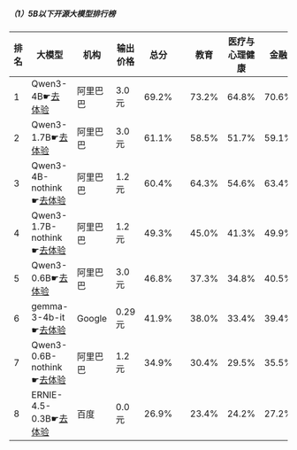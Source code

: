 ##### （1）5B以下开源大模型排行榜
|排名|大模型|机构|输出价格|总分| |教育|医疗与心理健康|金融|法律与行政公务|推理与数学计算|语言与指令遵从|
|---|-----|---|-------|---|-|---|-----------|----|-----------|------------|-----------|
|1|Qwen3-4B☛[去体验](https://nonelinear.com/static/modelcompare.html?type=open-source)|阿里巴巴|3.0元|69.2%| |        73.2%|64.8%|70.6%|        53.0%|69.6%|76.2%|
|2|Qwen3-1.7B☛[去体验](https://nonelinear.com/static/modelcompare.html?type=open-source)|阿里巴巴|3.0元|61.1%| |        58.5%|51.7%|59.1%|        46.0%|63.8%|73.0%|
|3|Qwen3-4B-nothink☛[去体验](https://nonelinear.com/static/modelcompare.html?type=open-source)|阿里巴巴|1.2元|60.4%| |        64.3%|54.6%|63.4%|        39.0%|59.3%|71.8%|
|4|Qwen3-1.7B-nothink☛[去体验](https://nonelinear.com/static/modelcompare.html?type=open-source)|阿里巴巴|1.2元|49.3%| |        45.0%|41.3%|49.9%|        22.0%|48.8%|69.2%|
|5|Qwen3-0.6B☛[去体验](https://nonelinear.com/static/modelcompare.html?type=open-source)|阿里巴巴|3.0元|46.8%| |        37.3%|34.8%|40.5%|        30.7%|48.5%|66.9%|
|6|gemma-3-4b-it☛[去体验](https://nonelinear.com/static/modelcompare.html?type=open-source)|Google|0.29元|41.9%| |        38.0%|33.4%|39.4%|        28.5%|43.5%|54.6%|
|7|Qwen3-0.6B-nothink☛[去体验](https://nonelinear.com/static/modelcompare.html?type=open-source)|阿里巴巴|1.2元|34.9%| |        30.4%|29.5%|35.5%|        27.0%|26.3%|52.1%|
|8|ERNIE-4.5-0.3B☛[去体验](https://nonelinear.com/static/modelcompare.html?type=open-source)|百度|0.0元|26.9%| |        23.4%|24.2%|27.2%|        29.0%|17.2%|43.2%|
